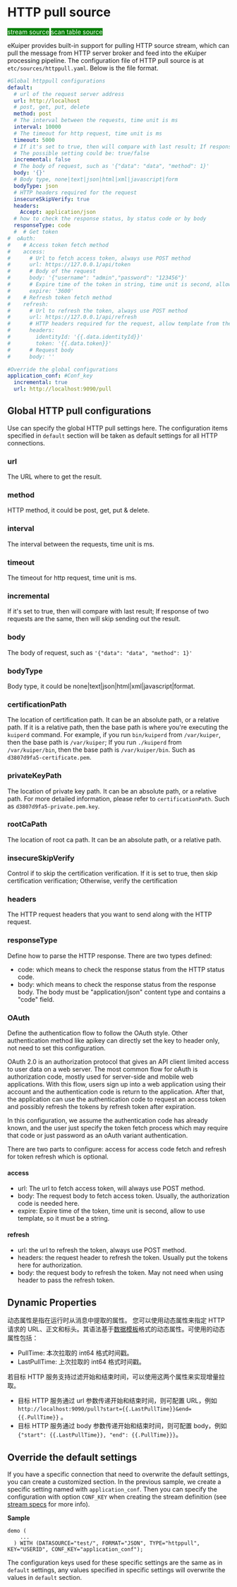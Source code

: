 # HTTP pull source

<span style="background:green;color:white;">stream source</span>
<span style="background:green;color:white">scan table source</span>

eKuiper provides built-in support for pulling HTTP source stream, which can pull the message from HTTP server broker and feed into the eKuiper processing pipeline.  The configuration file of HTTP pull source is at `etc/sources/httppull.yaml`. Below is the file format.

```yaml
#Global httppull configurations
default:
  # url of the request server address
  url: http://localhost
  # post, get, put, delete
  method: post
  # The interval between the requests, time unit is ms
  interval: 10000
  # The timeout for http request, time unit is ms
  timeout: 5000
  # If it's set to true, then will compare with last result; If response of two requests are the same, then will skip sending out the result.
  # The possible setting could be: true/false
  incremental: false
  # The body of request, such as '{"data": "data", "method": 1}'
  body: '{}'
  # Body type, none|text|json|html|xml|javascript|form
  bodyType: json
  # HTTP headers required for the request
  insecureSkipVerify: true
  headers:
    Accept: application/json
  # how to check the response status, by status code or by body
  responseType: code
  #  # Get token
#  oAuth:
#    # Access token fetch method
#    access:
#      # Url to fetch access token, always use POST method
#      url: https://127.0.0.1/api/token
#      # Body of the request
#      body: '{"username": "admin","password": "123456"}'
#      # Expire time of the token in string, time unit is second, allow template
#      expire: '3600'
#    # Refresh token fetch method
#    refresh:
#      # Url to refresh the token, always use POST method
#      url: https://127.0.0.1/api/refresh
#      # HTTP headers required for the request, allow template from the access token
#      headers:
#        identityId: '{{.data.identityId}}'
#        token: '{{.data.token}}'
#      # Request body
#      body: ''

#Override the global configurations
application_conf: #Conf_key
  incremental: true
  url: http://localhost:9090/pull
```

## Global HTTP pull configurations

Use can specify the global HTTP pull settings here. The configuration items specified in `default` section will be taken as default settings for all HTTP connections.

### url

The URL where to get the result.

### method

HTTP method, it could be post, get, put & delete.

### interval

The interval between the requests, time unit is ms.

### timeout

The timeout for http request, time unit is ms.

### incremental

If it's set to true, then will compare with last result; If response of two requests are the same, then will skip sending out the result.

### body

The body of request, such as `'{"data": "data", "method": 1}'`

### bodyType

Body type, it could be none|text|json|html|xml|javascript|format.

### certificationPath

The location of certification path. It can be an absolute path, or a relative path. If it is a relative path, then the base path is where you're executing the `kuiperd` command. For example, if you run `bin/kuiperd` from `/var/kuiper`, then the base path is `/var/kuiper`; If you run `./kuiperd` from `/var/kuiper/bin`, then the base path is `/var/kuiper/bin`.  Such as  `d3807d9fa5-certificate.pem`.

### privateKeyPath

The location of private key path. It can be an absolute path, or a relative path.  For more detailed information, please refer to `certificationPath`. Such as `d3807d9fa5-private.pem.key`.

### rootCaPath

The location of root ca path. It can be an absolute path, or a relative path.

### insecureSkipVerify

Control if to skip the certification verification. If it is set to true, then skip certification verification; Otherwise, verify the certification

### headers

The HTTP request headers that you want to send along with the HTTP request.

### responseType

Define how to parse the HTTP response. There are two types defined:

- code: which means to check the response status from the HTTP status code.
- body: which means to check the response status from the response body. The body must be "application/json" content type and contains a "code" field.

### OAuth

Define the authentication flow to follow the OAuth style. Other authentication method like apikey can directly set the key to header only, not need to set this configuration.

OAuth 2.0 is an authorization protocol that gives an API client limited access to user data on a web server. The most common flow for oAuth is authorization code, mostly used for server-side and mobile web applications. With this flow, users sign up into a web application using their account and the authentication code is return to the application. After that, the application can use the authentication code to request an access token and possibly refresh the tokens by refresh token after expiration.

In this configuration, we assume the authentication code has already known, and the user just specify the token fetch process which may require that code or just password as an oAuth variant authentication.

There are two parts to configure: access for access code fetch and refresh for token refresh which is optional.

#### access

- url: The url to fetch access token, will always use POST method.
- body: The request body to fetch access token. Usually, the authorization code is needed here.
- expire: Expire time of the token, time unit is second, allow to use template, so it must be a string.

#### refresh

- url: the url to refresh the token, always use POST method.
- headers: the request header to refresh the token. Usually put the tokens here for authorization.
- body: the request body to refresh the token. May not need when using header to pass the refresh token.

## Dynamic Properties

动态属性是指在运行时从消息中提取的属性。 您可以使用动态属性来指定 HTTP 请求的
URL、正文和标头。其语法基于[数据模板](../../sinks/data_template.md)格式的动态属性。可使用的动态属性包括：

- PullTime: 本次拉取的 int64 格式时间戳。
- LastPullTime: 上次拉取的 int64 格式时间戳。

若目标 HTTP 服务支持过滤开始和结束时间，可以使用这两个属性来实现增量拉取。

- 目标 HTTP 服务通过 url 参数传递开始和结束时间，则可配置
  URL，例如 `http://localhost:9090/pull?start={{.LastPullTime}}&end={{.PullTime}}` 。
- 目标 HTTP 服务通过 body 参数传递开始和结束时间，则可配置
  body，例如 `{"start": {{.LastPullTime}}, "end": {{.PullTime}}}`。

## Override the default settings

If you have a specific connection that need to overwrite the default settings, you can create a customized section. In
the previous sample, we create a specific setting named with `application_conf`. Then you can specify the configuration
with option `CONF_KEY` when creating the stream definition (see [stream specs](../../../sqls/streams.md) for more info).

**Sample**

```text
demo (
    ...
  ) WITH (DATASOURCE="test/", FORMAT="JSON", TYPE="httppull", KEY="USERID", CONF_KEY="application_conf");
```

The configuration keys used for these specific settings are the same as in `default` settings, any values specified in specific settings will overwrite the values in `default` section.
